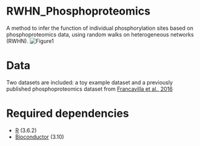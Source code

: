 # RWHN_Phosphoproteomics
A method to infer the function of individual phosphorylation sites based on phosphoproteomics data, using random walks on heterogeneous networks (RWHN).
![Figure1](figure/figure1.tif?raw=true "Title")
 
# Data
Two datasets are included: a toy example dataset and a previously published phosphoproteomics dataset from [Francavilla et al., 2016](https://www.nature.com/articles/nsmb.3218)

# Required dependencies
* [R](https://www.r-project.org/) (3.6.2)
* [Bioconductor](https://www.bioconductor.org/) (3.10)
